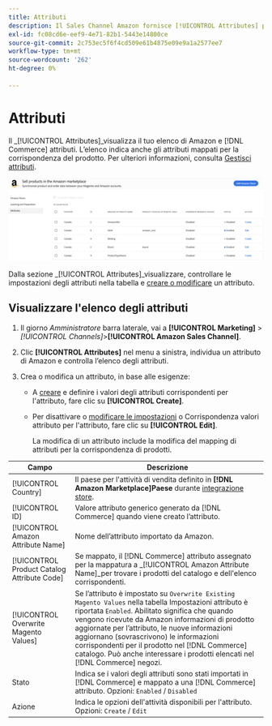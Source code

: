 ```yaml
---
title: Attributi
description: Il Sales Channel Amazon fornisce [!UICONTROL Attributes] per monitorare l’elenco degli attributi di Amazon e Commerce e come vengono mappati per la corrispondenza dei prodotti.
exl-id: fc08cd6e-eef9-4e71-82b1-5443e14800ce
source-git-commit: 2c753ec5f6f4cd509e61b4875e09e9a1a2577ee7
workflow-type: tm+mt
source-wordcount: '262'
ht-degree: 0%

---
```


# Attributi

Il _[!UICONTROL Attributes]_visualizza il tuo elenco di Amazon e [!DNL Commerce] attributi. L’elenco indica anche gli attributi mappati per la corrispondenza del prodotto. Per ulteriori informazioni, consulta [Gestisci attributi](./managing-attributes.md).

![Visualizzazione Attributi](assets/amazon-attributes-view.png)

Dalla sezione _[!UICONTROL Attributes]_visualizzare, controllare le impostazioni degli attributi nella tabella e [creare o modificare](./creating-attributes.md) un attributo.

## Visualizzare l&#39;elenco degli attributi

1. Il giorno _Amministratore_ barra laterale, vai a **[!UICONTROL Marketing]** > _[!UICONTROL Channels]_>**[!UICONTROL Amazon Sales Channel]**.

1. Clic **[!UICONTROL Attributes]** nel menu a sinistra, individua un attributo di Amazon e controlla l’elenco degli attributi.

1. Crea o modifica un attributo, in base alle esigenze:

   - A [creare](./creating-attributes.md#create-an-attribute) e definire i valori degli attributi corrispondenti per l&#39;attributo, fare clic su **[!UICONTROL Create]**.

   - Per disattivare o [modificare le impostazioni](./creating-attributes.md#edit-an-attribute) o Corrispondenza valori attributo per l&#39;attributo, fare clic su **[!UICONTROL Edit]**.

      La modifica di un attributo include la modifica del mapping di attributi per la corrispondenza di prodotti.

| Campo | Descrizione |
|--- |--- |
| [!UICONTROL Country] | Il paese per l&#39;attività di vendita definito in  **[!DNL Amazon Marketplace]Paese** durante [integrazione store](./store-integration.md). |
| [!UICONTROL ID] | Valore attributo generico generato da [!DNL Commerce] quando viene creato l’attributo. |
| [!UICONTROL Amazon Attribute Name] | Nome dell’attributo importato da Amazon. |
| [!UICONTROL Product Catalog Attribute Code] | Se mappato, il [!DNL Commerce] attributo assegnato per la mappatura a _[!UICONTROL Amazon Attribute Name]_per trovare i prodotti del catalogo e dell&#39;elenco corrispondenti. |
| [!UICONTROL Overwrite Magento Values] | Se l’attributo è impostato su `Overwrite Existing Magento Values` nella tabella Impostazioni attributo è riportata `Enabled`. Abilitato significa che quando vengono ricevute da Amazon informazioni di prodotto aggiornate per l’attributo, le nuove informazioni aggiornano (sovrascrivono) le informazioni corrispondenti per il prodotto nel [!DNL Commerce] catalogo. Può anche interessare i prodotti elencati nel [!DNL Commerce] negozi. |
| Stato | Indica se i valori degli attributi sono stati importati in [!DNL Commerce] e mappato a una [!DNL Commerce] attributo. Opzioni: `Enabled` / `Disabled` |
| Azione | Indica le opzioni dell&#39;attività disponibili per l&#39;attributo. Opzioni: `Create` / `Edit` |

